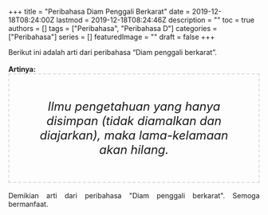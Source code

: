 +++
title = "Peribahasa Diam Penggali Berkarat"
date = 2019-12-18T08:24:00Z
lastmod = 2019-12-18T08:24:46Z
description = ""
toc = true
authors = []
tags = ["Peribahasa", "Peribahasa D"]
categories = ["Peribahasa"]
series = []
featuredImage = ""
draft = false
+++

<div dir="ltr" style="text-align: left;" trbidi="on"><div style="text-align: justify;">Berikut ini adalah arti dari peribahasa “Diam penggali berkarat”.</div><br /><div style="text-align: justify;"><b>Artinya:</b></div><div style="border: 2px dashed #ddd; font-size: 24px; height: auto; margin: 0 auto; padding: 50px; text-align: center; width: auto;"><i>Ilmu pengetahuan yang hanya disimpan (tidak diamalkan dan diajarkan), maka lama-kelamaan akan hilang.</i></div><br /><div style="text-align: justify;">Demikian arti dari peribahasa "Diam penggali berkarat". Semoga bermanfaat.</div></div>
